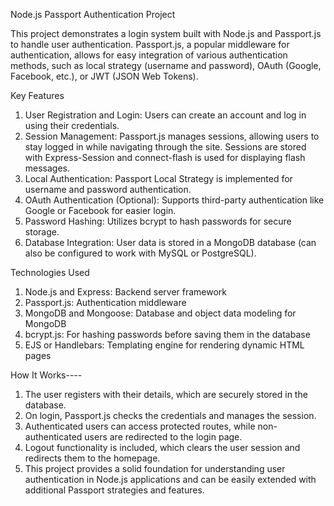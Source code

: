 Node.js Passport Authentication Project

This project demonstrates a login system built with Node.js and Passport.js to handle user authentication. Passport.js, a popular middleware for authentication, allows for easy integration of various authentication methods, such as local strategy (username and password), OAuth (Google, Facebook, etc.), or JWT (JSON Web Tokens).

Key Features
1) User Registration and Login: Users can create an account and log in using their credentials.
2) Session Management: Passport.js manages sessions, allowing users to stay logged in while navigating through the site. Sessions are stored with Express-Session and connect-flash is used for displaying flash messages.
3) Local Authentication: Passport Local Strategy is implemented for username and password authentication.
4) OAuth Authentication (Optional): Supports third-party authentication like Google or Facebook for easier login.
5) Password Hashing: Utilizes bcrypt to hash passwords for secure storage.
6) Database Integration: User data is stored in a MongoDB database (can also be configured to work with MySQL or PostgreSQL).

Technologies Used
1) Node.js and Express: Backend server framework
2) Passport.js: Authentication middleware
3) MongoDB and Mongoose: Database and object data modeling for MongoDB
4) bcrypt.js: For hashing passwords before saving them in the database
5) EJS or Handlebars: Templating engine for rendering dynamic HTML pages

How It Works----

1) The user registers with their details, which are securely stored in the database.
2) On login, Passport.js checks the credentials and manages the session.
3) Authenticated users can access protected routes, while non-authenticated users are redirected to the login page.
4) Logout functionality is included, which clears the user session and redirects them to the homepage.
5) This project provides a solid foundation for understanding user authentication in Node.js applications and can be easily extended with additional Passport strategies and features.
